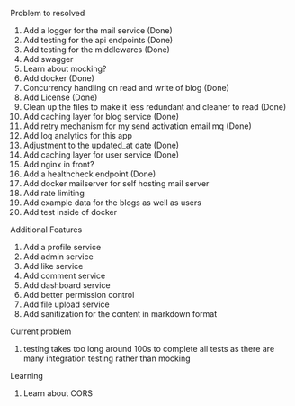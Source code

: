 Problem to resolved
1. Add a logger for the mail service (Done)
2. Add testing for the api endpoints (Done)
3. Add testing for the middlewares (Done)
5. Add swagger
6. Learn about mocking?
7. Add docker (Done)
8. Concurrency handling on read and write of blog (Done)
9. Add License (Done)
10. Clean up the files to make it less redundant and cleaner to read (Done)
11. Add caching layer for blog service (Done)
12. Add retry mechanism for my send activation email mq (Done)
13. Add log analytics for this app
14. Adjustment to the updated_at date (Done)
15. Add caching layer for user service (Done)
16. Add nginx in front?
17. Add a healthcheck endpoint (Done)
18. Add docker mailserver for self hosting mail server
19. Add rate limiting
20. Add example data for the blogs as well as users
21. Add test inside of docker

Additional Features
1. Add a profile service
2. Add admin service
3. Add like service
4. Add comment service
5. Add dashboard service
6. Add better permission control
7. Add file upload service
8. Add sanitization for the content in markdown format

Current problem
1. testing takes too long around 100s to complete all tests as there are many integration testing rather than mocking 

Learning
1. Learn about CORS
